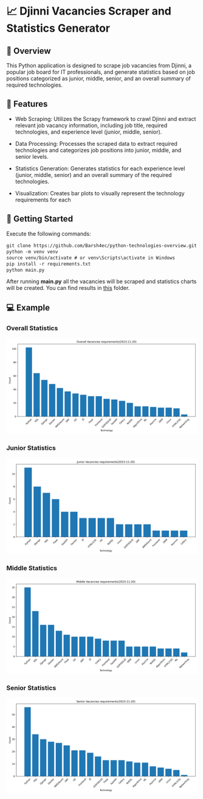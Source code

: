 # 📈 Djinni Vacancies Scraper and Statistics Generator
## 👀 Overview
This Python application is designed to scrape job vacancies from Djinni, a popular job board for IT professionals, and generate statistics based on job positions categorized as junior, middle, senior, and an overall summary of required technologies.

## 🌟 Features
- Web Scraping: Utilizes the Scrapy framework to crawl Djinni and extract relevant job vacancy information, including job title, required technologies, and experience level (junior, middle, senior).

- Data Processing: Processes the scraped data to extract required technologies and categorizes job positions into junior, middle, and senior levels.

- Statistics Generation: Generates statistics for each experience level (junior, middle, senior) and an overall summary of the required technologies.

- Visualization: Creates bar plots to visually represent the technology requirements for each

## 🚀 Getting Started
Execute the following commands:
```shell
git clone https://github.com/Barsh4ec/python-technologies-overview.git
python -m venv venv
source venv/bin/activate # or venv\Scripts\activate in Windows
pip install -r requirements.txt
python main.py
```
After running **main.py** all the vacancies will be scraped and statistics charts will be created.
You can find results in [this](/analytics) folder.

## 💻 Example
### Overall Statistics
![image](/analytics/overall_vacancies.png)

### Junior Statistics
![image](/analytics/junior_vacancies.png)

### Middle Statistics
![image](/analytics/middle_vacancies.png)

### Senior Statistics
![image](/analytics/senior_vacancies.png)
